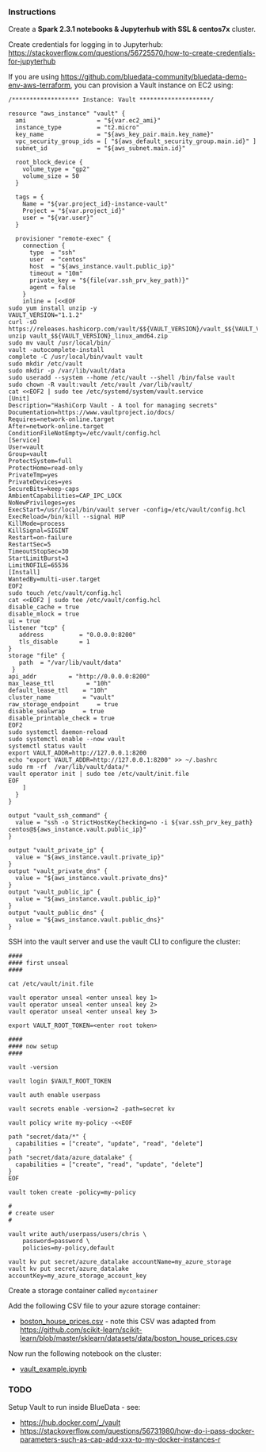 ### Instructions

Create a **Spark 2.3.1 notebooks & Jupyterhub with SSL & centos7x** cluster.

Create credentials for logging in to Jupyterhub: https://stackoverflow.com/questions/56725570/how-to-create-credentials-for-jupyterhub

If you are using https://github.com/bluedata-community/bluedata-demo-env-aws-terraform, you can provision a Vault instance on EC2 using:

```
/******************* Instance: Vault ********************/

resource "aws_instance" "vault" {
  ami                    = "${var.ec2_ami}"
  instance_type          = "t2.micro"
  key_name               = "${aws_key_pair.main.key_name}"
  vpc_security_group_ids = [ "${aws_default_security_group.main.id}" ]
  subnet_id              = "${aws_subnet.main.id}"

  root_block_device {
    volume_type = "gp2"
    volume_size = 50
  }

  tags = {
    Name = "${var.project_id}-instance-vault"
    Project = "${var.project_id}"
    user = "${var.user}"
  }

  provisioner "remote-exec" {
    connection {
      type  = "ssh"
      user  = "centos"
      host  = "${aws_instance.vault.public_ip}"
      timeout = "10m"
      private_key = "${file(var.ssh_prv_key_path)}"
      agent = false
    }
    inline = [<<EOF
sudo yum install unzip -y
VAULT_VERSION="1.1.2"
curl -sO https://releases.hashicorp.com/vault/$${VAULT_VERSION}/vault_$${VAULT_VERSION}_linux_amd64.zip
unzip vault_$${VAULT_VERSION}_linux_amd64.zip
sudo mv vault /usr/local/bin/
vault -autocomplete-install
complete -C /usr/local/bin/vault vault
sudo mkdir /etc/vault
sudo mkdir -p /var/lib/vault/data
sudo useradd --system --home /etc/vault --shell /bin/false vault
sudo chown -R vault:vault /etc/vault /var/lib/vault/
cat <<EOF2 | sudo tee /etc/systemd/system/vault.service
[Unit]
Description="HashiCorp Vault - A tool for managing secrets"
Documentation=https://www.vaultproject.io/docs/
Requires=network-online.target
After=network-online.target
ConditionFileNotEmpty=/etc/vault/config.hcl
[Service]
User=vault
Group=vault
ProtectSystem=full
ProtectHome=read-only
PrivateTmp=yes
PrivateDevices=yes
SecureBits=keep-caps
AmbientCapabilities=CAP_IPC_LOCK
NoNewPrivileges=yes
ExecStart=/usr/local/bin/vault server -config=/etc/vault/config.hcl
ExecReload=/bin/kill --signal HUP 
KillMode=process
KillSignal=SIGINT
Restart=on-failure
RestartSec=5
TimeoutStopSec=30
StartLimitBurst=3
LimitNOFILE=65536
[Install]
WantedBy=multi-user.target
EOF2
sudo touch /etc/vault/config.hcl
cat <<EOF2 | sudo tee /etc/vault/config.hcl
disable_cache = true
disable_mlock = true
ui = true
listener "tcp" {
   address          = "0.0.0.0:8200"
   tls_disable      = 1
}
storage "file" {
   path  = "/var/lib/vault/data"
 }
api_addr         = "http://0.0.0.0:8200"
max_lease_ttl         = "10h"
default_lease_ttl    = "10h"
cluster_name         = "vault"
raw_storage_endpoint     = true
disable_sealwrap     = true
disable_printable_check = true
EOF2
sudo systemctl daemon-reload
sudo systemctl enable --now vault
systemctl status vault
export VAULT_ADDR=http://127.0.0.1:8200
echo "export VAULT_ADDR=http://127.0.0.1:8200" >> ~/.bashrc
sudo rm -rf  /var/lib/vault/data/*
vault operator init | sudo tee /etc/vault/init.file
EOF
  	]
  }
}

output "vault_ssh_command" {
  value = "ssh -o StrictHostKeyChecking=no -i ${var.ssh_prv_key_path} centos@${aws_instance.vault.public_ip}"
}

output "vault_private_ip" {
  value = "${aws_instance.vault.private_ip}"
}
output "vault_private_dns" {
  value = "${aws_instance.vault.private_dns}"
}
output "vault_public_ip" {
  value = "${aws_instance.vault.public_ip}"
}
output "vault_public_dns" {
  value = "${aws_instance.vault.public_dns}"
}
```

SSH into the vault server and use the vault CLI to configure the cluster:

```
####
#### first unseal
####

cat /etc/vault/init.file

vault operator unseal <enter unseal key 1>
vault operator unseal <enter unseal key 2>
vault operator unseal <enter unseal key 3>

export VAULT_ROOT_TOKEN=<enter root token>

####
#### now setup
####

vault -version

vault login $VAULT_ROOT_TOKEN

vault auth enable userpass

vault secrets enable -version=2 -path=secret kv

vault policy write my-policy -<<EOF

path "secret/data/*" {
  capabilities = ["create", "update", "read", "delete"]
}
path "secret/data/azure_datalake" {
  capabilities = ["create", "read", "update", "delete"]
}
EOF

vault token create -policy=my-policy

#
# create user
#

vault write auth/userpass/users/chris \
    password=password \
    policies=my-policy,default
    
vault kv put secret/azure_datalake accountName=my_azure_storage
vault kv put secret/azure_datalake accountKey=my_azure_storage_account_key
```

Create a storage container called `mycontainer`

Add the following CSV file to your azure storage container: 

- [boston_house_prices.csv](./boston_house_prices.csv) - note this CSV was adapted from https://github.com/scikit-learn/scikit-learn/blob/master/sklearn/datasets/data/boston_house_prices.csv

Now run the following notebook on the cluster:

- [vault_example.ipynb](./vault_example.ipynb)

### TODO

Setup Vault to run inside BlueData - see:

 - https://hub.docker.com/_/vault
 - https://stackoverflow.com/questions/56731980/how-do-i-pass-docker-parameters-such-as-cap-add-xxx-to-my-docker-instances-r
